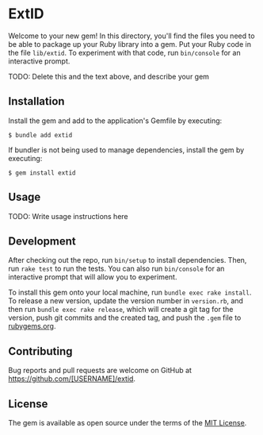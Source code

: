 # ExtID

Welcome to your new gem! In this directory, you'll find the files you need to be able to package up your Ruby library into a gem. Put your Ruby code in the file `lib/extid`. To experiment with that code, run `bin/console` for an interactive prompt.

TODO: Delete this and the text above, and describe your gem

## Installation

Install the gem and add to the application's Gemfile by executing:

    $ bundle add extid

If bundler is not being used to manage dependencies, install the gem by executing:

    $ gem install extid

## Usage

TODO: Write usage instructions here

## Development

After checking out the repo, run `bin/setup` to install dependencies. Then, run `rake test` to run the tests. You can also run `bin/console` for an interactive prompt that will allow you to experiment.

To install this gem onto your local machine, run `bundle exec rake install`. To release a new version, update the version number in `version.rb`, and then run `bundle exec rake release`, which will create a git tag for the version, push git commits and the created tag, and push the `.gem` file to [rubygems.org](https://rubygems.org).

## Contributing

Bug reports and pull requests are welcome on GitHub at https://github.com/[USERNAME]/extid.

## License

The gem is available as open source under the terms of the [MIT License](https://opensource.org/licenses/MIT).
